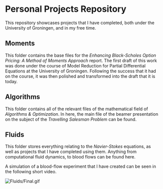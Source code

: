 # Personal Projects Repository
This repository showcases projects that I have completed, both under the University of Groningen, and in my free time.

## Moments
This folder contains the base files for the *Enhancing Black-Scholes Option Pricing: A Method of Moments Approach* report. The first draft of this work was done under the course of Model Reduction for Partial Differential Equations at the University of Groningen. Following the success that it had on the course, it was then polished and transformed into the draft that it is today.

## Algorithms
This folder contains all of the relevant files of the mathematical field of *Algorithms & Optimization*. In here, the main file of the beamer presentation on the subject of the *Travelling Salesman Problem* can be found.

## Fluids
This folder stores everything relating to the *Navier-Stokes* equations, as well as projects that I have completed using them. Anything from computational fluid dynamics, to blood flows can be found here.

A simulation of a blood-flow experiment that I have created can be seen in the following short video.

![Fluids/Final.gif]()
